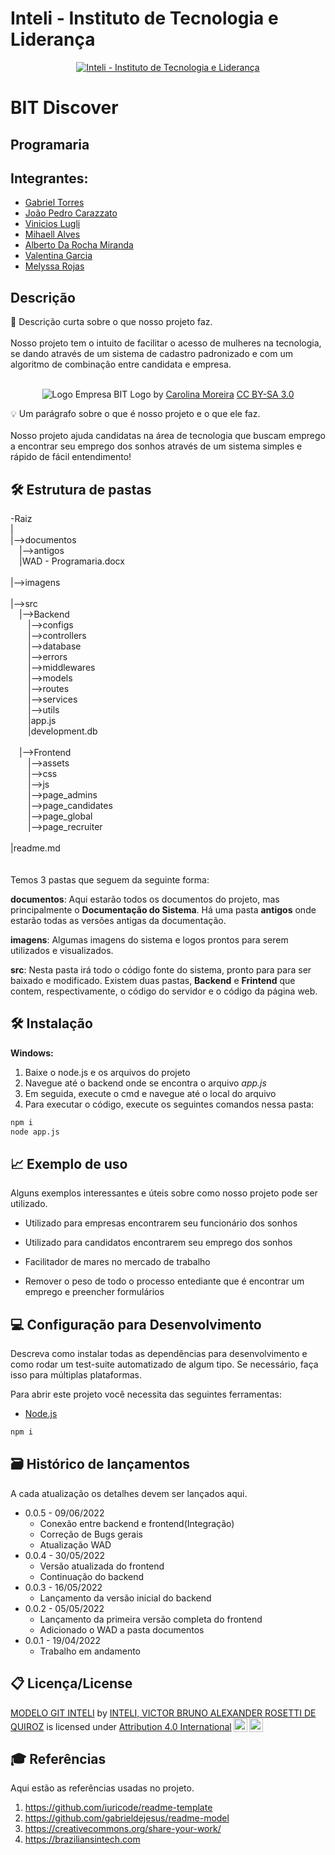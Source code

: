 # Inteli - Instituto de Tecnologia e Liderança 

<p align="center">
<a href= "https://www.inteli.edu.br/"><img src="https://www.inteli.edu.br/wp-content/uploads/2021/08/20172028/marca_1-2.png" alt="Inteli - Instituto de Tecnologia e Liderança" border="0"></a>
</p>

# BIT Discover

## Programaria

## Integrantes: 
* <a href="https://www.linkedin.com/in/gabrielriostorres/">Gabriel Torres</a>
* <a href="https://www.linkedin.com/in/jo%C3%A3o-pedro-gon%C3%A7alves-carazzato-147120231/">João Pedro Carazzato</a>
* <a href="https://www.linkedin.com/in/vinicioslugli/">Vinicios Lugli</a>
* <a href="https://www.linkedin.com/in/mihaellalves/">Mihaell Alves</a>
* <a href="https://www.linkedin.com/in/alberto-da-rocha-miranda-angrysine/">Alberto Da Rocha Miranda</a>
* <a href="https://www.linkedin.com/in/valentina-garcia-a015981b8/">Valentina Garcia</a>
* <a href="https://www.linkedin.com/in/melyssa-rojas-221610204/">Melyssa Rojas</a>

## Descrição

📜 Descrição curta sobre o que nosso projeto faz.
<br><br>
Nosso projeto tem o intuito de facilitar o acesso de mulheres na tecnologia, se dando através de um sistema de cadastro padronizado e com um algoritmo de combinação entre candidata e empresa.
<br><br>
<p align="center">
<img src="https://mir-s3-cdn-cf.behance.net/project_modules/2800_opt_1/90ea7097626237.5ec97f8ee0faa.png" alt="Logo Empresa BIT" border="0">
  Logo by <a href="https://www.linkedin.com/in/carolmo/">Carolina Moreira</a> <a rel="license" href="https://creativecommons.org/licenses/by-sa/3.0/">CC BY-SA 3.0</a>
</p>


💡 Um parágrafo sobre o que é nosso projeto e o que ele faz.
<br><br>
Nosso projeto ajuda candidatas na área de tecnologia que buscam emprego a encontrar seu emprego dos sonhos através de um sistema simples e rápido de fácil entendimento!

## 🛠 Estrutura de pastas

-Raiz<br>
|<br>
|-->documentos<br>
  &emsp;|-->antigos<br>
  &emsp;|WAD - Programaria.docx<br>
<br>
|-->imagens<br>
<br>
|-->src<br>
  &emsp;|-->Backend<br>
  &emsp;&emsp;|-->configs<br>
  &emsp;&emsp;|-->controllers<br>
  &emsp;&emsp;|-->database<br>
  &emsp;&emsp;|-->errors<br>
  &emsp;&emsp;|-->middlewares<br>
  &emsp;&emsp;|-->models<br>
  &emsp;&emsp;|-->routes<br>
  &emsp;&emsp;|-->services<br>
  &emsp;&emsp;|-->utils<br>
  &emsp;&emsp;|app.js<br>
  &emsp;&emsp;|development.db<br>
  <br>
  &emsp;|-->Frontend<br>
  &emsp;&emsp;|-->assets<br>
  &emsp;&emsp;|-->css<br>
  &emsp;&emsp;|-->js<br>
  &emsp;&emsp;|-->page_admins<br>
  &emsp;&emsp;|-->page_candidates<br>
  &emsp;&emsp;|-->page_global<br>
  &emsp;&emsp;|-->page_recruiter<br>
  <br>
|readme.md<br>
<br>
<br>
Temos 3 pastas que seguem da seguinte forma:

<b>documentos</b>: Aqui estarão todos os documentos do projeto, mas principalmente o <b>Documentação do Sistema</b>. Há uma pasta <b>antigos</b> onde estarão todas as versões antigas da documentação.

<b>imagens</b>: Algumas imagens do sistema e logos prontos para serem utilizados e visualizados.

<b>src</b>: Nesta pasta irá todo o código fonte do sistema, pronto para para ser baixado e modificado. Existem duas pastas, <b>Backend</b> e <b>Frintend</b> que contem, respectivamente, o código do servidor e o código da página web.

## 🛠 Instalação
<b>Windows:</b>

1. Baixe o node.js e os arquivos do projeto
2. Navegue até o backend onde se encontra o arquivo *app.js*
3. Em seguida, execute o cmd e navegue até o local do arquivo
4. Para executar o código, execute os seguintes comandos nessa pasta:
```sh
npm i
node app.js
```

## 📈 Exemplo de uso
Alguns exemplos interessantes e úteis sobre como nosso projeto pode ser utilizado.

* Utilizado para empresas encontrarem seu funcionário dos sonhos

* Utilizado para candidatos encontrarem seu emprego dos sonhos

* Facilitador de mares no mercado de trabalho

* Remover o peso de todo o processo entediante que é encontrar um emprego e preencher formulários

## 💻 Configuração para Desenvolvimento

Descreva como instalar todas as dependências para desenvolvimento e como rodar um test-suite automatizado de algum tipo. Se necessário, faça isso para múltiplas plataformas.

Para abrir este projeto você necessita das seguintes ferramentas:

- <a href="https://nodejs.org/en/">Node.js</a>

```sh
npm i
```

## 🗃 Histórico de lançamentos

A cada atualização os detalhes devem ser lançados aqui.

* 0.0.5 - 09/06/2022
    * Conexão entre backend e frontend(Integração)
    * Correção de Bugs gerais
    * Atualização WAD
* 0.0.4 - 30/05/2022
    * Versão atualizada do frontend
    * Continuação do backend
* 0.0.3 - 16/05/2022
    * Lançamento da versão inicial do backend
* 0.0.2 - 05/05/2022
    * Lançamento da primeira versão completa do frontend
    * Adicionado o WAD a pasta documentos
* 0.0.1 - 19/04/2022
    * Trabalho em andamento

## 📋 Licença/License

<p xmlns:cc="http://creativecommons.org/ns#" xmlns:dct="http://purl.org/dc/terms/"><a property="dct:title" rel="cc:attributionURL" href="https://github.com/Spidus/Teste_Final_1">MODELO GIT INTELI</a> by <a rel="cc:attributionURL dct:creator" property="cc:attributionName" href="https://www.yggbrasil.com.br/vr">INTELI, VICTOR BRUNO ALEXANDER ROSETTI DE QUIROZ</a> is licensed under <a href="http://creativecommons.org/licenses/by/4.0/?ref=chooser-v1" target="_blank" rel="license noopener noreferrer" style="display:inline-block;">Attribution 4.0 International<img style="height:22px!important;margin-left:3px;vertical-align:text-bottom;" src="https://mirrors.creativecommons.org/presskit/icons/cc.svg?ref=chooser-v1"><img style="height:22px!important;margin-left:3px;vertical-align:text-bottom;" src="https://mirrors.creativecommons.org/presskit/icons/by.svg?ref=chooser-v1"></a></p>

## 🎓 Referências

Aqui estão as referências usadas no projeto.

1. <https://github.com/iuricode/readme-template>
2. <https://github.com/gabrieldejesus/readme-model>
3. <https://creativecommons.org/share-your-work/>
4. <https://braziliansintech.com>
